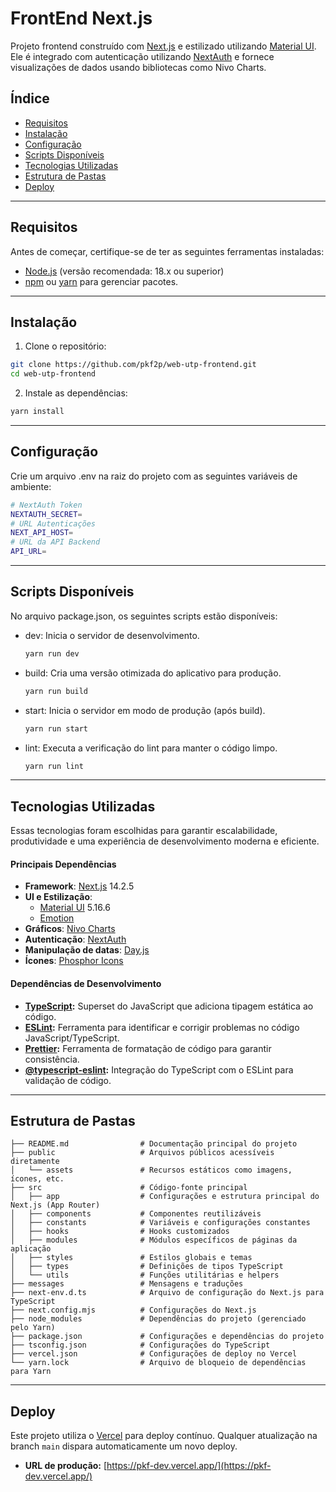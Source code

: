 # FrontEnd Next.js

Projeto frontend construído com [Next.js](https://nextjs.org/) e estilizado utilizando [Material UI](https://mui.com/). Ele é integrado com autenticação utilizando [NextAuth](https://next-auth.js.org/) e fornece visualizações de dados usando bibliotecas como Nivo Charts.

## Índice

- [Requisitos](#requisitos)
- [Instalação](#instalação)
- [Configuração](#configuração)
- [Scripts Disponíveis](#scripts-disponíveis)
- [Tecnologias Utilizadas](#tecnologias-utilizadas)
- [Estrutura de Pastas](#estrutura-de-pastas)
- [Deploy](#deploy)
---

## Requisitos

Antes de começar, certifique-se de ter as seguintes ferramentas instaladas:

- [Node.js](https://nodejs.org/) (versão recomendada: 18.x ou superior)
- [npm](https://www.npmjs.com/) ou [yarn](https://yarnpkg.com/) para gerenciar pacotes.
---
## Instalação
1. Clone o repositório:
```bash
git clone https://github.com/pkf2p/web-utp-frontend.git
cd web-utp-frontend
```

2. Instale as dependências:
```bash
yarn install
```
---
## Configuração
Crie um arquivo .env na raiz do projeto com as seguintes variáveis de ambiente:
```bash
# NextAuth Token
NEXTAUTH_SECRET=
# URL Autenticações
NEXT_API_HOST=
# URL da API Backend
API_URL=
```
---
## Scripts Disponíveis
No arquivo package.json, os seguintes scripts estão disponíveis:

- dev: Inicia o servidor de desenvolvimento.
    ```bash
    yarn run dev
    ```

- build: Cria uma versão otimizada do aplicativo para produção.
    ```bash
    yarn run build
    ```

- start: Inicia o servidor em modo de produção (após build).
    ```bash
    yarn run start
    ```

- lint: Executa a verificação do lint para manter o código limpo.
    ```bash
    yarn run lint
    ```
---
## Tecnologias Utilizadas
Essas tecnologias foram escolhidas para garantir escalabilidade, produtividade e uma experiência de desenvolvimento moderna e eficiente.

#### Principais Dependências
- **Framework**: [Next.js](https://nextjs.org/) 14.2.5
- **UI e Estilização**:
  - [Material UI](https://mui.com/) 5.16.6
  - [Emotion](https://emotion.sh/docs/introduction)
- **Gráficos**: [Nivo Charts](https://nivo.rocks/)
- **Autenticação**: [NextAuth](https://next-auth.js.org/)
- **Manipulação de datas**: [Day.js](https://day.js.org/)
- **Ícones**: [Phosphor Icons](https://phosphoricons.com/)

#### Dependências de Desenvolvimento
- **[TypeScript](https://www.typescriptlang.org/):** Superset do JavaScript que adiciona tipagem estática ao código.
- **[ESLint](https://eslint.org/):** Ferramenta para identificar e corrigir problemas no código JavaScript/TypeScript.
- **[Prettier](https://prettier.io/):** Ferramenta de formatação de código para garantir consistência.
- **[@typescript-eslint](https://typescript-eslint.io/):** Integração do TypeScript com o ESLint para validação de código.
---

## Estrutura de Pastas

```plaintext
├── README.md                # Documentação principal do projeto
├── public                   # Arquivos públicos acessíveis diretamente
│   └── assets               # Recursos estáticos como imagens, ícones, etc.
├── src                      # Código-fonte principal
│   ├── app                  # Configurações e estrutura principal do Next.js (App Router)
│   ├── components           # Componentes reutilizáveis
│   ├── constants            # Variáveis e configurações constantes
│   ├── hooks                # Hooks customizados
│   ├── modules              # Módulos específicos de páginas da aplicação
│   ├── styles               # Estilos globais e temas
│   ├── types                # Definições de tipos TypeScript
│   └── utils                # Funções utilitárias e helpers
├── messages                 # Mensagens e traduções
├── next-env.d.ts            # Arquivo de configuração do Next.js para TypeScript
├── next.config.mjs          # Configurações do Next.js
├── node_modules             # Dependências do projeto (gerenciado pelo Yarn)
├── package.json             # Configurações e dependências do projeto
├── tsconfig.json            # Configurações do TypeScript
├── vercel.json              # Configurações de deploy no Vercel
└── yarn.lock                # Arquivo de bloqueio de dependências para Yarn
```
---
## Deploy

Este projeto utiliza o [Vercel](https://vercel.com/) para deploy contínuo. Qualquer atualização na branch `main` dispara automaticamente um novo deploy. 

- **URL de produção:** [https://pkf-dev.vercel.app/](https://pkf-dev.vercel.app/)
